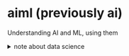 # aiml (previously ai)
Understanding AI and ML, using them

<details><summary>note about data science</summary>
  
  I'm not that into AI, ML and Data Science as a fad mixture (or as a job I'll do someday).  

  But I've kept data-science as a separate node - since it's less disciplined (theoretical) 
and more about using common math + programming techniques to "make impact"

  - I want to **use** AI, ML for building stuff autonomously. To be very frank, to build systems that can directly help individuals.
  - From a learning POV, I just want to learn enough so I understand the essence and day-to-day project dynamics of a system that uses AI and ML. In other words, I can at least see/check work others are doing, and measure progress objectively.

</details>
